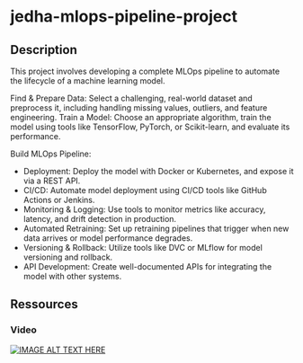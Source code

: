 # jedha-mlops-pipeline-project

## Description

This project involves developing a complete MLOps pipeline to automate the lifecycle of a machine learning model.

Find & Prepare Data: Select a challenging, real-world dataset and preprocess it, including handling missing values, outliers, and feature engineering.
Train a Model: Choose an appropriate algorithm, train the model using tools like TensorFlow, PyTorch, or Scikit-learn, and evaluate its performance.

Build MLOps Pipeline:

  - Deployment: Deploy the model with Docker or Kubernetes, and expose it via a REST API.
  - CI/CD: Automate model deployment using CI/CD tools like GitHub Actions or Jenkins.
  - Monitoring & Logging: Use tools to monitor metrics like accuracy, latency, and drift detection in production.
  - Automated Retraining: Set up retraining pipelines that trigger when new data arrives or model performance degrades.
  - Versioning & Rollback: Utilize tools like DVC or MLflow for model versioning and rollback.
  - API Development: Create well-documented APIs for integrating the model with other systems.


## Ressources

### Video
[![IMAGE ALT TEXT HERE](https://img.youtube.com/vi/vKwVF-4aV2Q/0.jpg)](https://www.youtube.com/watch?v=vKwVF-4aV2Q)
